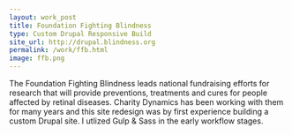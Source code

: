 ```yaml
---
layout: work_post
title: Foundation Fighting Blindness
type: Custom Drupal Responsive Build
site_url: http://drupal.blindness.org
permalink: /work/ffb.html
image: ffb.png
---
```


The Foundation Fighting Blindness leads national fundraising efforts for research that will provide preventions, treatments and cures for people affected by retinal diseases. Charity Dynamics has been working with them for many years and this site redesign was by first experience building a custom Drupal site. I utlized Gulp & Sass in the early workflow stages. 


